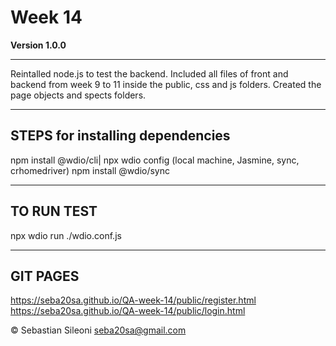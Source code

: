# Week 14
**Version 1.0.0**

---

Reintalled node.js to test the backend. Included all files of front and backend from week 9 to 11 inside the public, css and js folders. Created the page objects and spects folders.

---

## STEPS for installing dependencies
npm install @wdio/cli|
npx wdio config (local machine, Jasmine, sync, crhomedriver)
npm install @wdio/sync 

---

## TO RUN TEST
npx wdio run ./wdio.conf.js

---

## GIT PAGES
https://seba20sa.github.io/QA-week-14/public/register.html 
https://seba20sa.github.io/QA-week-14/public/login.html 


© Sebastian Sileoni seba20sa@gmail.com